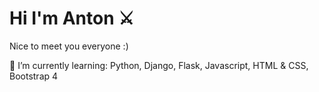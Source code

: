 # Hi I'm Anton ⚔
Nice to meet you everyone :)


🌱 I’m currently learning:
Python,
Django,
Flask,
Javascript,
HTML & CSS,
Bootstrap 4
